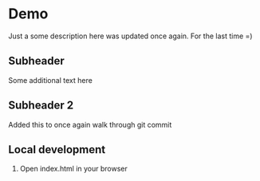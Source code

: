# Demo

Just a some description here was updated once again. For the last time =)

## Subheader

Some additional text here

## Subheader 2

Added this to once again walk through git commit

## Local development

1. Open index.html in your browser


